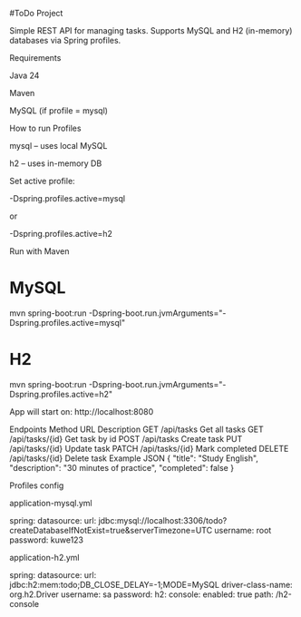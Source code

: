 #ToDo Project

Simple REST API for managing tasks. Supports MySQL and H2 (in-memory) databases via Spring profiles.

Requirements

Java 24

Maven

MySQL (if profile = mysql)

How to run
Profiles

mysql – uses local MySQL

h2 – uses in-memory DB

Set active profile:

-Dspring.profiles.active=mysql


or

-Dspring.profiles.active=h2

Run with Maven
# MySQL
mvn spring-boot:run -Dspring-boot.run.jvmArguments="-Dspring.profiles.active=mysql"

# H2
mvn spring-boot:run -Dspring-boot.run.jvmArguments="-Dspring.profiles.active=h2"


App will start on: http://localhost:8080

Endpoints
Method	URL	Description
GET	/api/tasks	Get all tasks
GET	/api/tasks/{id}	Get task by id
POST	/api/tasks	Create task
PUT	/api/tasks/{id}	Update task
PATCH	/api/tasks/{id}	Mark completed
DELETE	/api/tasks/{id}	Delete task
Example JSON
{
  "title": "Study English",
  "description": "30 minutes of practice",
  "completed": false
}

Profiles config

application-mysql.yml

spring:
  datasource:
    url: jdbc:mysql://localhost:3306/todo?createDatabaseIfNotExist=true&serverTimezone=UTC
    username: root
    password: kuwe123


application-h2.yml

spring:
  datasource:
    url: jdbc:h2:mem:todo;DB_CLOSE_DELAY=-1;MODE=MySQL
    driver-class-name: org.h2.Driver
    username: sa
    password:
  h2:
    console:
      enabled: true
      path: /h2-console
